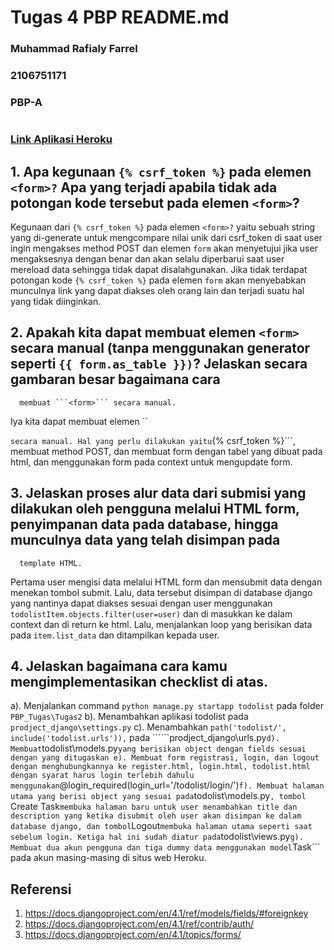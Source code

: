 # Tugas 4 PBP README.md
### Muhammad Rafialy Farrel
### 2106751171
### PBP-A

#

### [Link Aplikasi Heroku](https://bismillahgol.herokuapp.com/todolist/login/)

## 1. Apa kegunaan ```{% csrf_token %}``` pada elemen ```<form>?``` Apa yang terjadi apabila tidak ada potongan kode tersebut pada elemen ```<form>```?
Kegunaan dari ```{% csrf_token %}``` pada elemen ```<form>?``` yaitu sebuah string yang di-generate untuk mengcompare nilai unik dari csrf_token di saat user ingin mengakses 
method POST dan elemen ```form``` akan menyetujui jika user mengaksesnya dengan benar dan akan selalu diperbarui saat user mereload data sehingga tidak dapat disalahgunakan.
Jika tidak terdapat potongan kode ```{% csrf_token %}``` pada elemen ```form``` akan menyebabkan munculnya link yang dapat diakses oleh orang lain dan terjadi suatu hal yang 
tidak diinginkan.

## 2. Apakah kita dapat membuat elemen ```<form>``` secara manual (tanpa menggunakan generator seperti ```{{ form.as_table }})```? Jelaskan secara gambaran besar bagaimana cara 
      membuat ```<form>``` secara manual.
Iya kita dapat membuat elemen ``<form>``` secara manual. Hal yang perlu dilakukan yaitu ```{% csrf_token %}```, membuat method POST, dan membuat form dengan tabel yang dibuat 
pada html, dan menggunakan form pada context untuk mengupdate form.

## 3. Jelaskan proses alur data dari submisi yang dilakukan oleh pengguna melalui HTML form, penyimpanan data pada database, hingga munculnya data yang telah disimpan pada 
      template HTML.
Pertama user mengisi data melalui HTML form dan mensubmit data dengan menekan tombol submit. Lalu, data tersebut disimpan di database django yang nantinya dapat diakses sesuai
dengan user menggunakan ```todolistItem.objects.filter(user=user)``` dan di masukkan ke dalam context dan di return ke html. Lalu, menjalankan loop yang berisikan data pada 
```item.list_data``` dan ditampilkan kepada user.

## 4. Jelaskan bagaimana cara kamu mengimplementasikan checklist di atas.

a). Menjalankan command ```python manage.py startapp todolist``` pada folder ```PBP_Tugas\Tugas2```
b). Menambahkan aplikasi todolist pada ```prodject_django\settings.py```
c). Menambahkan ```path('todolist/', include('todolist.urls')),``` pada ``````prodject_django\urls.py```
d). Membuat ```todolist\models.py``` yang berisikan object dengan fields sesuai dengan yang ditugaskan
e). Membuat form registrasi, login, dan logout dengan menghubungkannya ke register.html, login.html, todolist.html dengan syarat harus login terlebih dahulu menggunakan
    ```@login_required(login_url='/todolist/login/')```
f). Membuat halaman utama yang berisi object yang sesuai pada ```todolist\models.py```, tombol ```Create Task``` membuka halaman baru untuk user menambahkan title dan 
    description yang ketika disubmit oleh user akan disimpan ke dalam database django, dan tombol ```Logout``` membuka halaman utama seperti saat sebelum login. Ketiga hal ini
    sudah diatur pada ```todolist\views.py```
g). Membuat dua akun pengguna dan tiga dummy data menggunakan model ```Task``` pada akun masing-masing di situs web Heroku.

## Referensi
   1. https://docs.djangoproject.com/en/4.1/ref/models/fields/#foreignkey
   2. https://docs.djangoproject.com/en/4.1/ref/contrib/auth/
   3. https://docs.djangoproject.com/en/4.1/topics/forms/
